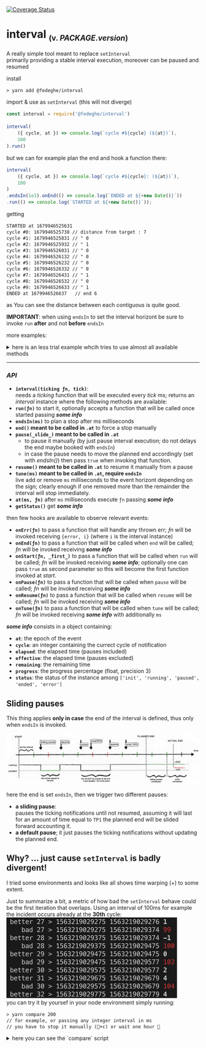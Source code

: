 [![Coverage Status](https://coveralls.io/repos/github/fedeghe/interval/badge.svg?branch=master)](https://coveralls.io/github/fedeghe/interval?branch=master)  
# interval <sub><small>(v. $PACKAGE.version$)</small></sub>

A really simple tool meant to replace `setInterval`  
primarily providing a stable interval execution, moreover can be paused and resumed

install
``` shell
> yarn add @fedeghe/interval 
```
import & use as `setInterval` (this will not diverge)
``` js
const interval = require('@fedeghe/interval')

interval(
    ({ cycle, at }) => console.log(`cycle #${cycle} (${at})`),
    100
).run()
```
but we can for example plan the end and hook a function there:
``` js
interval(
    ({ cycle, at }) => console.log(`cycle #${cycle}: (${at})`),
    100
)
.endsIn(1e3).onEnd(() => console.log(`ENDED at ${+new Date()}`))
.run(() => console.log(`STARTED at ${+new Date()}`));

```

getting

```
STARTED at 1679946525631
cycle #0: 1679946525738 // distance from target : 7
cycle #1: 1679946525831 // " 0
cycle #2: 1679946525932 // " 1
cycle #3: 1679946526031 // " 0
cycle #4: 1679946526132 // " 0
cycle #5: 1679946526232 // " 0
cycle #6: 1679946526332 // " 0
cycle #7: 1679946526431 // " 1
cycle #8: 1679946526532 // " 0
cycle #9: 1679946526633 // " 1
ENDED at 1679946526637   // end 6
```
as You can see the distance between each contiguous is quite good.

**IMPORTANT**: when using `endsIn` to set the interval horizont be sure to invoke `run` **after** and  not **before** `endsIn`

more examples:


<details>
<summary>here is an less trial example whcih tries to use almost all available methods</summary>

``` js  
$$./../check/index7.js$$
```

and the output is similar to

``` 
The very first start, wins over others onStart
start 1 (1682288747176)
start 2, add more really needed (same at 1682288747176)
{"cycle":0,"remaining":939,"elapsed":61,"effective":61,"progress":6.1}
{"cycle":1,"remaining":899,"elapsed":101,"effective":101,"progress":10.1}
{"cycle":2,"remaining":849,"elapsed":151,"effective":151,"progress":15.1}
{"cycle":3,"remaining":799,"elapsed":201,"effective":201,"progress":20.1}
pausing { elapsed: 230, effective: 230 }
resuming { elapsed: 431, effective: 431 }
{"cycle":5,"remaining":749,"elapsed":450,"effective":251,"progress":25.1}
{"cycle":6,"remaining":699,"elapsed":500,"effective":301,"progress":30.1}
{"cycle":7,"remaining":648,"elapsed":551,"effective":352,"progress":35.2}
tuning at 1682288747777
{"cycle":8,"remaining":1198,"elapsed":601,"effective":402,"progress":25.125}
{"cycle":9,"remaining":1148,"elapsed":651,"effective":452,"progress":28.25}
{"cycle":10,"remaining":1099,"elapsed":700,"effective":501,"progress":31.313}
{"cycle":11,"remaining":1048,"elapsed":751,"effective":552,"progress":34.5}
{"cycle":12,"remaining":998,"elapsed":801,"effective":602,"progress":37.625}
{"cycle":13,"remaining":949,"elapsed":850,"effective":651,"progress":40.688}
tuning at 1682288748077
{"cycle":14,"remaining":1398,"elapsed":901,"effective":702,"progress":33.429}
{"cycle":15,"remaining":1348,"elapsed":951,"effective":752,"progress":35.81}
{"cycle":16,"remaining":1299,"elapsed":1000,"effective":801,"progress":38.143}
tuning at 1682288748227
{"cycle":17,"remaining":948,"elapsed":1051,"effective":852,"progress":47.333}
{"cycle":18,"remaining":898,"elapsed":1101,"effective":902,"progress":50.111}
{"cycle":19,"remaining":848,"elapsed":1151,"effective":952,"progress":52.889}
{"cycle":20,"remaining":798,"elapsed":1201,"effective":1002,"progress":55.667}
{"cycle":21,"remaining":749,"elapsed":1250,"effective":1051,"progress":58.389}
{"cycle":22,"remaining":698,"elapsed":1301,"effective":1102,"progress":61.222}
{"cycle":23,"remaining":649,"elapsed":1350,"effective":1151,"progress":63.944}
{"cycle":24,"remaining":598,"elapsed":1401,"effective":1202,"progress":66.778}
{"cycle":25,"remaining":548,"elapsed":1451,"effective":1252,"progress":69.556}
{"cycle":26,"remaining":498,"elapsed":1501,"effective":1302,"progress":72.333}
{"cycle":27,"remaining":448,"elapsed":1551,"effective":1352,"progress":75.111}
{"cycle":28,"remaining":398,"elapsed":1601,"effective":1402,"progress":77.889}
{"cycle":29,"remaining":346,"elapsed":1653,"effective":1454,"progress":80.778}
{"cycle":30,"remaining":295,"elapsed":1704,"effective":1505,"progress":83.611}
{"cycle":31,"remaining":249,"elapsed":1750,"effective":1551,"progress":86.167}
{"cycle":32,"remaining":198,"elapsed":1801,"effective":1602,"progress":89}
{"cycle":33,"remaining":148,"elapsed":1851,"effective":1652,"progress":91.778}
{"cycle":34,"remaining":99,"elapsed":1900,"effective":1701,"progress":94.5}
{"cycle":35,"remaining":48,"elapsed":1951,"effective":1752,"progress":97.333}
Ended in 2000 ms (100%)
```


</details>

---

### _API_
- **`interval(ticking ƒn, tick)`**:  
 needs a _ticking_ function that will be executed every _tick_ ms; returns an _interval_ instance where the following methods are available:
- **`run(ƒn)`** to start it, optionally accepts a function that will be called once started passing _**some info**_
- **`endsIn(ms)`** to plan a stop after ms milliseconds
- **`end()` meant to be called in `.at`** to force a stop manually  
- **`pause(_slide_)` meant to be called in `.at`**  
    - to pause it manually (by just pause interval execution; do not delays the end maybe booked with `endsIn`)  
    -  in case the pause needs to move the planned end accordingly (set with _endsIn()_) then pass `true` when invoking that function. 
- **`resume()` meant to be called in `.at`** to resume it manually from a pause  
- **`tune(ms)` meant to be called in `.at`, require `endsIn`**  
    live add or remove `ms` milliseconds to the event horizont depending on the sign; clearly enough if one removed more than the remainder the interval will stop immediately.     
- **`at(ms, ƒn)`** after `ms` milliseconds execute `ƒn` passing _**some info**_     
- **`getStatus()`** get _**some info**_    

then few hooks are available to observe relevant events:
- **`onErr(ƒn)`** to pass a function that will handle any thrown err; _ƒn_ will be invoked receiving `{error, i}` (where `i` is the interval instance)
- **`onEnd(ƒn)`** to pass a function that will be called when `end` will be called; _ƒn_ will be invoked receiving _**some info**_  
- **`onStart(ƒn, _first_)`** to pass a function that will be called when `run` will be called; _ƒn_ will be invoked receiving _**some info**_; optionally one can pass `true` as second parameter so this will become the first function invoked at _start_.
- **`onPause(ƒn)`** to pass a function that will be called when `pause` will be called; _ƒn_ will be invoked receiving _**some info**_ 
- **`onResume(ƒn)`** to pass a function that will be called when `resume` will be called; _ƒn_ will be invoked receiving _**some info**_  
- **`onTune(ƒn)`** to pass a function that will be called when `tune` will be called; _ƒn_ will be invoked receiving _**some info**_ with additionally `ms` 

_**some info**_ consists in a object containing: 
- **`at`**: the epoch of the event 
- **`cycle`**: an integer containing the currect cycle of notification 
- **`elapsed`**: the elapsed time (pauses included)   
- **`effective`**: the elapsed time (pauses excluded)
- **`remaining`**: the remaining time
- **`progress`**: the progress percentage (float, precision 3)
- **`status`**: the status of the instance among `['init', 'running', 'paused', 'ended', 'error']`

## Sliding pauses  
This thing applies **only in case** the end of the interval is defined, thus only when `endsIn` is invoked.

![100runs](https://raw.githubusercontent.com/fedeghe/interval/master/schema-slide.jpeg)  

here the end is set `endsIn`, then we trigger two different pauses:  
- **a sliding pause**:  
     pauses the ticking notifications until not resumed, assuming it will last for an amount of time equal to `TP1` the planned end will be slided forward accounting it.
- **a default pause**; it just pauses the ticking notifications without updating the planned end.

## Why? ... just cause `setInterval` is badly divergent!  
I tried some environments and looks like all shows time warping (+) to some extent.  

Just to summarize a bit, a metric of how bad the `setInterval` behave could be the first iteration that overlaps. 
Using an interval of 100ms for example the incident occurs already at the **30th** cycle:  
![100runs](https://raw.githubusercontent.com/fedeghe/interval/master/compare/100.png)  
you can try it by yoursef in your node environment simply running:  

```
> yarn compare 200
// for example, or passing any integer interval in ms
// you have to stop it manually (+c) or wait one hour 🤣
```

<details>
<summary>here you can see the `compare` script</summary>

``` js  
$$./../compare/test.js$$
```
</details>



